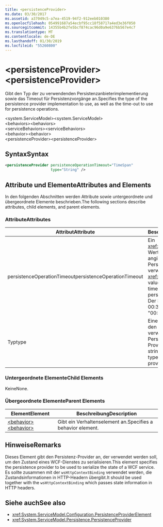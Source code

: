 ```yaml
---
title: <persistenceProvider>
ms.date: 03/30/2017
ms.assetid: a37049c5-a7ea-4519-94f2-912eeb010380
ms.openlocfilehash: 054991687a54ecbf95cc18f58717a4ed3e36f050
ms.sourcegitcommit: 14355b4b2fe5bcf874cac96d0a9e6376b567e4c7
ms.translationtype: MT
ms.contentlocale: de-DE
ms.lasthandoff: 01/30/2019
ms.locfileid: "55260800"
---
```

# <a name="persistenceprovider"></a><span data-ttu-id="d133f-101">\<persistenceProvider></span><span class="sxs-lookup"><span data-stu-id="d133f-101">\<persistenceProvider></span></span>
<span data-ttu-id="d133f-102">Gibt den Typ der zu verwendenden Persistenzanbieterimplementierung sowie das Timeout für Persistenzvorgänge an.</span><span class="sxs-lookup"><span data-stu-id="d133f-102">Specifies the type of the persistence provider implementation to use, as well as the time-out to use for persistence operations.</span></span>  
  
 <span data-ttu-id="d133f-103">\<system.ServiceModel></span><span class="sxs-lookup"><span data-stu-id="d133f-103">\<system.ServiceModel></span></span>  
<span data-ttu-id="d133f-104">\<behaviors></span><span class="sxs-lookup"><span data-stu-id="d133f-104">\<behaviors></span></span>  
<span data-ttu-id="d133f-105">\<serviceBehaviors></span><span class="sxs-lookup"><span data-stu-id="d133f-105">\<serviceBehaviors></span></span>  
<span data-ttu-id="d133f-106">\<behavior></span><span class="sxs-lookup"><span data-stu-id="d133f-106">\<behavior></span></span>  
<span data-ttu-id="d133f-107">\<persistenceProvider></span><span class="sxs-lookup"><span data-stu-id="d133f-107">\<persistenceProvider></span></span>  
  
## <a name="syntax"></a><span data-ttu-id="d133f-108">Syntax</span><span class="sxs-lookup"><span data-stu-id="d133f-108">Syntax</span></span>  
  
```xml  
<persistenceProvider persistenceOperationTimeout="TimeSpan"
                     type="String" />
```  
  
## <a name="attributes-and-elements"></a><span data-ttu-id="d133f-109">Attribute und Elemente</span><span class="sxs-lookup"><span data-stu-id="d133f-109">Attributes and Elements</span></span>  
 <span data-ttu-id="d133f-110">In den folgenden Abschnitten werden Attribute sowie untergeordnete und übergeordnete Elemente beschrieben.</span><span class="sxs-lookup"><span data-stu-id="d133f-110">The following sections describe attributes, child elements, and parent elements.</span></span>  
  
### <a name="attributes"></a><span data-ttu-id="d133f-111">Attribute</span><span class="sxs-lookup"><span data-stu-id="d133f-111">Attributes</span></span>  
  
|<span data-ttu-id="d133f-112">Attribut</span><span class="sxs-lookup"><span data-stu-id="d133f-112">Attribute</span></span>|<span data-ttu-id="d133f-113">Beschreibung</span><span class="sxs-lookup"><span data-stu-id="d133f-113">Description</span></span>|  
|---------------|-----------------|  
|<span data-ttu-id="d133f-114">persistenceOperationTimeout</span><span class="sxs-lookup"><span data-stu-id="d133f-114">persistenceOperationTimeout</span></span>|<span data-ttu-id="d133f-115">Ein <xref:System.TimeSpan>-Wert, der das Timeout angibt, das für Persistenzvorgänge verwendet wird.</span><span class="sxs-lookup"><span data-stu-id="d133f-115">A <xref:System.TimeSpan> value that specifies the time-out used for persistence operations.</span></span> <span data-ttu-id="d133f-116">Der Standardwert ist "00: 00:30".</span><span class="sxs-lookup"><span data-stu-id="d133f-116">The default is "00:00:30".</span></span>|  
|<span data-ttu-id="d133f-117">Typ</span><span class="sxs-lookup"><span data-stu-id="d133f-117">type</span></span>|<span data-ttu-id="d133f-118">Eine Zeichenfolge, die den Typ der zu verwendenden Persistenz-Providerfactory angibt.</span><span class="sxs-lookup"><span data-stu-id="d133f-118">A string that specifies the type of the persistence provider factory to use.</span></span>|  
  
### <a name="child-elements"></a><span data-ttu-id="d133f-119">Untergeordnete Elemente</span><span class="sxs-lookup"><span data-stu-id="d133f-119">Child Elements</span></span>  
 <span data-ttu-id="d133f-120">Keine</span><span class="sxs-lookup"><span data-stu-id="d133f-120">None.</span></span>  
  
### <a name="parent-elements"></a><span data-ttu-id="d133f-121">Übergeordnete Elemente</span><span class="sxs-lookup"><span data-stu-id="d133f-121">Parent Elements</span></span>  
  
|<span data-ttu-id="d133f-122">Element</span><span class="sxs-lookup"><span data-stu-id="d133f-122">Element</span></span>|<span data-ttu-id="d133f-123">Beschreibung</span><span class="sxs-lookup"><span data-stu-id="d133f-123">Description</span></span>|  
|-------------|-----------------|  
|[<span data-ttu-id="d133f-124">\<behavior></span><span class="sxs-lookup"><span data-stu-id="d133f-124">\<behavior></span></span>](../../../../../docs/framework/configure-apps/file-schema/wcf/behavior-of-endpointbehaviors.md)|<span data-ttu-id="d133f-125">Gibt ein Verhaltenselement an.</span><span class="sxs-lookup"><span data-stu-id="d133f-125">Specifies a behavior element.</span></span>|  
  
## <a name="remarks"></a><span data-ttu-id="d133f-126">Hinweise</span><span class="sxs-lookup"><span data-stu-id="d133f-126">Remarks</span></span>  
 <span data-ttu-id="d133f-127">Dieses Element gibt den Persistenz-Provider an, der verwendet werden soll, um den Zustand eines WCF-Dienstes zu serialisieren.</span><span class="sxs-lookup"><span data-stu-id="d133f-127">This element specifies the persistence provider to be used to serialize the state of a WCF service.</span></span> <span data-ttu-id="d133f-128">Es sollte zusammen mit der `wsHttpContextBinding` verwendet werden, die Zustandsinformationen in HTTP-Headern übergibt.</span><span class="sxs-lookup"><span data-stu-id="d133f-128">It should be used together with the `wsHttpContextBinding` which passes state information in HTTP headers.</span></span>  
  
## <a name="see-also"></a><span data-ttu-id="d133f-129">Siehe auch</span><span class="sxs-lookup"><span data-stu-id="d133f-129">See also</span></span>
- <xref:System.ServiceModel.Configuration.PersistenceProviderElement>
- <xref:System.ServiceModel.Persistence.PersistenceProvider>
